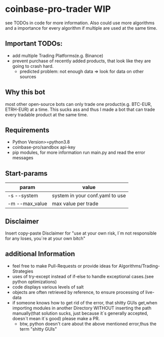 # coinbase-pro-trader WIP
see TODOs in code for more information.
Also could use more algorithms and a importance for every algorithm if multiple are used at the same time.
## Important TODOs:
* add multiple Trading Platforms(e.g. Binance)
* prevent purchase of recently added products, that look like they are going to crash hard.
    * predicted problem: not enough data => look for data on other sources

## Why this bot
most other open-source bots can only trade one product(e.g. BTC-EUR, ETRH-EUR) at a time.
This sucks ass and thus I made a bot that can trade every tradable product at the same time.

## Requirements
* Python Version>=python3.8
* coinbase-pro/sandbox api-key
* pip modules, for more information run main.py and read the error messages

## Start-params
param | value
------------ | -------------
-s --system | system in your conf.yaml to use
-m --max_value | max value per trade


## Disclaimer
Insert copy-paste Disclaimer for "use at your own risk, I´m not responsible for any loses, you´re at your own bitch"

## additional Information
* feel free to make Pull-Requests or provide ideas for Algorithms/Trading-Strategies
* uses of try-except instead of if-else to handle exceptional cases.(see python optimizations)
* code displays various levels of salt
* objects are often retrieved by reference, to ensure processing of live-data
* if someone knows how to get rid of the error, that shitty GUIs get,when importing modules in another Directory 
    WITHOUT inserting the path manually(that solution sucks, just because it´s generally accepted, doesn´t mean it´s good)
    please make a PR.
    * btw, python doesn't care about the above mentioned error,thus the term "shitty GUIs"
